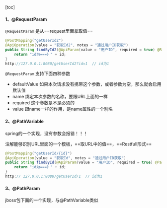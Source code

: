 [toc]

#### 1、@RequestParam

`@RequestParam` 是从==request里面拿取值==

```java
@PostMapping("getUserId2")
@ApiOperation(value = "获取Id2", notes = "通过用户ID获取")
public String findById2(@ApiParam(value = "用户ID", required = true) @RequestParam("id") Long id) {
    return "id为===》" + id;
}
http://127.0.0.1:8080/getUserId2?id=1  // id为1
```

`@RequestParam` 支持下面四种参数

- defaultValue 如果本次请求没有携带这个参数，或者参数为空，那么就会启用默认值
- name 绑定本次参数的名称，要跟URL上面的一样
- required 这个参数是不是必须的
- value 跟name一样的作用，是name属性的一个别名

#### 2、@PathVariable

spring的一个实现，没有参数会报错！！！

注解能够识别URL里面的一个模板，==取URL中的值==，==Restfull形式==

```java
@PostMapping("getUserId/{id}")
@ApiOperation(value = "获取Id", notes = "通过用户ID获取")
public String findById(@ApiParam(value = "用户ID", required = true) @PathVariable("id") Long id) {
    return "id为===》" + id;
}
http:// 127.0.0.1:8080/getUserId/1  // id为1
```

#### 3、@PathParam

jboss包下面的一个实现，与@PathVariable类似

